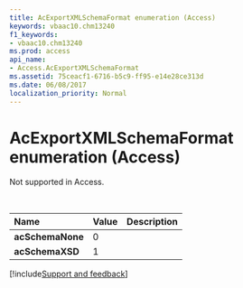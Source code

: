 ```yaml
---
title: AcExportXMLSchemaFormat enumeration (Access)
keywords: vbaac10.chm13240
f1_keywords:
- vbaac10.chm13240
ms.prod: access
api_name:
- Access.AcExportXMLSchemaFormat
ms.assetid: 75ceacf1-6716-b5c9-ff95-e14e28ce313d
ms.date: 06/08/2017
localization_priority: Normal
---
```



# AcExportXMLSchemaFormat enumeration (Access)

Not supported in Access.

<br/>

|Name|Value|Description|
|:-----|:-----|:-----|
|**acSchemaNone**|0||
|**acSchemaXSD**|1||

[!include[Support and feedback](~/includes/feedback-boilerplate.md)]